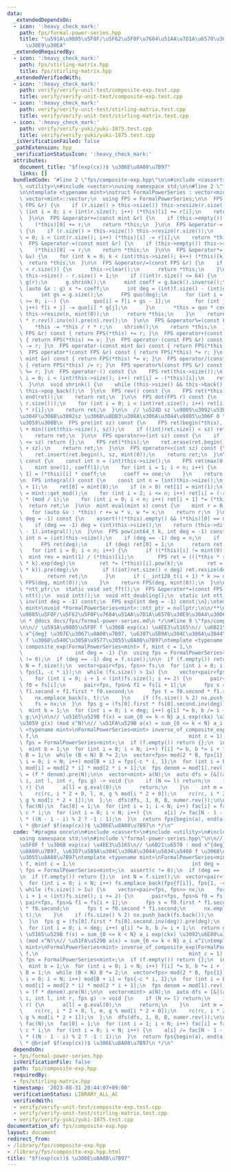 ```yaml
---
data:
  _extendedDependsOn:
  - icon: ':heavy_check_mark:'
    path: fps/formal-power-series.hpp
    title: "\u591A\u9805\u5F0F/\u5F62\u5F0F\u7684\u51AA\u7D1A\u6570\u30E9\u30A4\u30D6\
      \u30E9\u30EA"
  _extendedRequiredBy:
  - icon: ':heavy_check_mark:'
    path: fps/stirling-matrix.hpp
    title: fps/stirling-matrix.hpp
  _extendedVerifiedWith:
  - icon: ':heavy_check_mark:'
    path: verify/verify-unit-test/composite-exp.test.cpp
    title: verify/verify-unit-test/composite-exp.test.cpp
  - icon: ':heavy_check_mark:'
    path: verify/verify-unit-test/stirling-matrix.test.cpp
    title: verify/verify-unit-test/stirling-matrix.test.cpp
  - icon: ':heavy_check_mark:'
    path: verify/verify-yuki/yuki-1875.test.cpp
    title: verify/verify-yuki/yuki-1875.test.cpp
  _isVerificationFailed: false
  _pathExtension: hpp
  _verificationStatusIcon: ':heavy_check_mark:'
  attributes:
    document_title: "$f(exp(cx))$ \u306E\u8A08\u7B97"
    links: []
  bundledCode: "#line 2 \"fps/composite-exp.hpp\"\n\n#include <cassert>\n#include\
    \ <utility>\n#include <vector>\nusing namespace std;\n\n#line 2 \"fps/formal-power-series.hpp\"\
    \n\ntemplate <typename mint>\nstruct FormalPowerSeries : vector<mint> {\n  using\
    \ vector<mint>::vector;\n  using FPS = FormalPowerSeries;\n\n  FPS &operator+=(const\
    \ FPS &r) {\n    if (r.size() > this->size()) this->resize(r.size());\n    for\
    \ (int i = 0; i < (int)r.size(); i++) (*this)[i] += r[i];\n    return *this;\n\
    \  }\n\n  FPS &operator+=(const mint &r) {\n    if (this->empty()) this->resize(1);\n\
    \    (*this)[0] += r;\n    return *this;\n  }\n\n  FPS &operator-=(const FPS &r)\
    \ {\n    if (r.size() > this->size()) this->resize(r.size());\n    for (int i\
    \ = 0; i < (int)r.size(); i++) (*this)[i] -= r[i];\n    return *this;\n  }\n\n\
    \  FPS &operator-=(const mint &r) {\n    if (this->empty()) this->resize(1);\n\
    \    (*this)[0] -= r;\n    return *this;\n  }\n\n  FPS &operator*=(const mint\
    \ &v) {\n    for (int k = 0; k < (int)this->size(); k++) (*this)[k] *= v;\n  \
    \  return *this;\n  }\n\n  FPS &operator/=(const FPS &r) {\n    if (this->size()\
    \ < r.size()) {\n      this->clear();\n      return *this;\n    }\n    int n =\
    \ this->size() - r.size() + 1;\n    if ((int)r.size() <= 64) {\n      FPS f(*this),\
    \ g(r);\n      g.shrink();\n      mint coeff = g.back().inverse();\n      for\
    \ (auto &x : g) x *= coeff;\n      int deg = (int)f.size() - (int)g.size() + 1;\n\
    \      int gs = g.size();\n      FPS quo(deg);\n      for (int i = deg - 1; i\
    \ >= 0; i--) {\n        quo[i] = f[i + gs - 1];\n        for (int j = 0; j < gs;\
    \ j++) f[i + j] -= quo[i] * g[j];\n      }\n      *this = quo * coeff;\n     \
    \ this->resize(n, mint(0));\n      return *this;\n    }\n    return *this = ((*this).rev().pre(n)\
    \ * r.rev().inv(n)).pre(n).rev();\n  }\n\n  FPS &operator%=(const FPS &r) {\n\
    \    *this -= *this / r * r;\n    shrink();\n    return *this;\n  }\n\n  FPS operator+(const\
    \ FPS &r) const { return FPS(*this) += r; }\n  FPS operator+(const mint &v) const\
    \ { return FPS(*this) += v; }\n  FPS operator-(const FPS &r) const { return FPS(*this)\
    \ -= r; }\n  FPS operator-(const mint &v) const { return FPS(*this) -= v; }\n\
    \  FPS operator*(const FPS &r) const { return FPS(*this) *= r; }\n  FPS operator*(const\
    \ mint &v) const { return FPS(*this) *= v; }\n  FPS operator/(const FPS &r) const\
    \ { return FPS(*this) /= r; }\n  FPS operator%(const FPS &r) const { return FPS(*this)\
    \ %= r; }\n  FPS operator-() const {\n    FPS ret(this->size());\n    for (int\
    \ i = 0; i < (int)this->size(); i++) ret[i] = -(*this)[i];\n    return ret;\n\
    \  }\n\n  void shrink() {\n    while (this->size() && this->back() == mint(0))\
    \ this->pop_back();\n  }\n\n  FPS rev() const {\n    FPS ret(*this);\n    reverse(begin(ret),\
    \ end(ret));\n    return ret;\n  }\n\n  FPS dot(FPS r) const {\n    FPS ret(min(this->size(),\
    \ r.size()));\n    for (int i = 0; i < (int)ret.size(); i++) ret[i] = (*this)[i]\
    \ * r[i];\n    return ret;\n  }\n\n  // \u524D sz \u9805\u3092\u53D6\u3063\u3066\
    \u304F\u308B\u3002sz \u306B\u8DB3\u308A\u306A\u3044\u9805\u306F 0 \u57CB\u3081\
    \u3059\u308B\n  FPS pre(int sz) const {\n    FPS ret(begin(*this), begin(*this)\
    \ + min((int)this->size(), sz));\n    if ((int)ret.size() < sz) ret.resize(sz);\n\
    \    return ret;\n  }\n\n  FPS operator>>(int sz) const {\n    if ((int)this->size()\
    \ <= sz) return {};\n    FPS ret(*this);\n    ret.erase(ret.begin(), ret.begin()\
    \ + sz);\n    return ret;\n  }\n\n  FPS operator<<(int sz) const {\n    FPS ret(*this);\n\
    \    ret.insert(ret.begin(), sz, mint(0));\n    return ret;\n  }\n\n  FPS diff()\
    \ const {\n    const int n = (int)this->size();\n    FPS ret(max(0, n - 1));\n\
    \    mint one(1), coeff(1);\n    for (int i = 1; i < n; i++) {\n      ret[i -\
    \ 1] = (*this)[i] * coeff;\n      coeff += one;\n    }\n    return ret;\n  }\n\
    \n  FPS integral() const {\n    const int n = (int)this->size();\n    FPS ret(n\
    \ + 1);\n    ret[0] = mint(0);\n    if (n > 0) ret[1] = mint(1);\n    auto mod\
    \ = mint::get_mod();\n    for (int i = 2; i <= n; i++) ret[i] = (-ret[mod % i])\
    \ * (mod / i);\n    for (int i = 0; i < n; i++) ret[i + 1] *= (*this)[i];\n  \
    \  return ret;\n  }\n\n  mint eval(mint x) const {\n    mint r = 0, w = 1;\n \
    \   for (auto &v : *this) r += w * v, w *= x;\n    return r;\n  }\n\n  FPS log(int\
    \ deg = -1) const {\n    assert(!(*this).empty() && (*this)[0] == mint(1));\n\
    \    if (deg == -1) deg = (int)this->size();\n    return (this->diff() * this->inv(deg)).pre(deg\
    \ - 1).integral();\n  }\n\n  FPS pow(int64_t k, int deg = -1) const {\n    const\
    \ int n = (int)this->size();\n    if (deg == -1) deg = n;\n    if (k == 0) {\n\
    \      FPS ret(deg);\n      if (deg) ret[0] = 1;\n      return ret;\n    }\n \
    \   for (int i = 0; i < n; i++) {\n      if ((*this)[i] != mint(0)) {\n      \
    \  mint rev = mint(1) / (*this)[i];\n        FPS ret = (((*this * rev) >> i).log(deg)\
    \ * k).exp(deg);\n        ret *= (*this)[i].pow(k);\n        ret = (ret << (i\
    \ * k)).pre(deg);\n        if ((int)ret.size() < deg) ret.resize(deg, mint(0));\n\
    \        return ret;\n      }\n      if (__int128_t(i + 1) * k >= deg) return\
    \ FPS(deg, mint(0));\n    }\n    return FPS(deg, mint(0));\n  }\n\n  static void\
    \ *ntt_ptr;\n  static void set_fft();\n  FPS &operator*=(const FPS &r);\n  void\
    \ ntt();\n  void intt();\n  void ntt_doubling();\n  static int ntt_pr();\n  FPS\
    \ inv(int deg = -1) const;\n  FPS exp(int deg = -1) const;\n};\ntemplate <typename\
    \ mint>\nvoid *FormalPowerSeries<mint>::ntt_ptr = nullptr;\n\n/**\n * @brief \u591A\
    \u9805\u5F0F/\u5F62\u5F0F\u7684\u51AA\u7D1A\u6570\u30E9\u30A4\u30D6\u30E9\u30EA\
    \n * @docs docs/fps/formal-power-series.md\n */\n#line 9 \"fps/composite-exp.hpp\"\
    \n\n// \u591A\u9805\u5F0F f \u306B exp(cx) \u4EE3\u5165\n// \u6B21\u6570 : mod\
    \ x^{deg} \u307E\u3067\u8A08\u7B97, \u6307\u5B9A\u304C\u306A\u3044\u5834\u5408\
    \ f \u3068\u540C\u3058\u9577\u3055\u8A08\u7B97\ntemplate <typename mint>\nFormalPowerSeries<mint>\
    \ composite_exp(FormalPowerSeries<mint> f, mint c = 1,\n                     \
    \                 int deg = -1) {\n  using fps = FormalPowerSeries<mint>;\n  assert(c\
    \ != 0);\n  if (deg == -1) deg = f.size();\n\n  if (f.empty()) return {};\n  int\
    \ N = f.size();\n  vector<pair<fps, fps>> fs;\n  for (int i = 0; i < N; i++) fs.emplace_back(fps{f[i]},\
    \ fps{1, -c * i});\n  while (fs.size() > 1u) {\n    vector<pair<fps, fps>> nx;\n\
    \    for (int i = 0; i + 1 < (int)fs.size(); i += 2) {\n      pair<fps, fps>&\
    \ f0 = fs[i];\n      pair<fps, fps>& f1 = fs[i + 1];\n      fps s = f0.first *\
    \ f1.second + f1.first * f0.second;\n      fps t = f0.second * f1.second;\n  \
    \    nx.emplace_back(s, t);\n    }\n    if (fs.size() % 2) nx.push_back(fs.back());\n\
    \    fs = nx;\n  }\n  fps g = (fs[0].first * fs[0].second.inv(deg)).pre(deg);\n\
    \  mint b = 1;\n  for (int i = 0; i < deg; i++) g[i] *= b, b /= i + 1;\n  return\
    \ g;\n}\n\n// \u5165\u529B f(x) = sum_{0 <= k < N} a_i exp(ckx) \u3092\u6E80\u305F\
    \u3059 g(x) (mod x^N)\n// \u51FA\u529B a(x) = sum_{0 <= k < N} a_i x^i\ntemplate\
    \ <typename mint>\nFormalPowerSeries<mint> inverse_of_composite_exp(FormalPowerSeries<mint>\
    \ f,\n                                                 mint c = 1) {\n  using\
    \ fps = FormalPowerSeries<mint>;\n  if (f.empty()) return {};\n  int N = f.size();\n\
    \  mint b = 1;\n  for (int i = 0; i < N; i++) f[i] *= b, b *= i + 1;\n\n  int\
    \ B = 1;\n  while (B < N) B *= 2;\n  vector<fps> mod(2 * B, fps{1});\n  for (int\
    \ i = 0; i < N; i++) mod[B + i] = fps{-c * i, 1};\n  for (int i = B - 1; i; i--)\
    \ mod[i] = mod[2 * i] * mod[2 * i + 1];\n  fps denom = mod[1].rev();\n  fps numer\
    \ = (f * denom).pre(N);\n\n  vector<mint> a(N);\n  auto dfs = [&](auto rc, int\
    \ i, int l, int r, fps g) -> void {\n    if (N <= l) return;\n    if (l + 1 ==\
    \ r) {\n      a[l] = g.eval(0);\n      return;\n    }\n    int m = (l + r) / 2;\n\
    \    rc(rc, i * 2 + 0, l, m, g % mod[i * 2 + 0]);\n    rc(rc, i * 2 + 1, m, r,\
    \ g % mod[i * 2 + 1]);\n  };\n  dfs(dfs, 1, 0, B, numer.rev());\n\n  vector<mint>\
    \ fac(N);\n  fac[0] = 1;\n  for (int i = 1; i < N; i++) fac[i] = fac[i - 1] *\
    \ c * i;\n  for (int i = 0; i < N; i++) {\n    a[i] /= fac[N - 1 - i] * fac[i]\
    \ * ((N - 1 - i) % 2 ? -1 : 1);\n  }\n  return fps{begin(a), end(a)};\n}\n\n/**\n\
    \ * @brief $f(exp(cx))$ \u306E\u8A08\u7B97\n */\n"
  code: "#pragma once\n\n#include <cassert>\n#include <utility>\n#include <vector>\n\
    using namespace std;\n\n#include \"formal-power-series.hpp\"\n\n// \u591A\u9805\
    \u5F0F f \u306B exp(cx) \u4EE3\u5165\n// \u6B21\u6570 : mod x^{deg} \u307E\u3067\
    \u8A08\u7B97, \u6307\u5B9A\u304C\u306A\u3044\u5834\u5408 f \u3068\u540C\u3058\u9577\
    \u3055\u8A08\u7B97\ntemplate <typename mint>\nFormalPowerSeries<mint> composite_exp(FormalPowerSeries<mint>\
    \ f, mint c = 1,\n                                      int deg = -1) {\n  using\
    \ fps = FormalPowerSeries<mint>;\n  assert(c != 0);\n  if (deg == -1) deg = f.size();\n\
    \n  if (f.empty()) return {};\n  int N = f.size();\n  vector<pair<fps, fps>> fs;\n\
    \  for (int i = 0; i < N; i++) fs.emplace_back(fps{f[i]}, fps{1, -c * i});\n \
    \ while (fs.size() > 1u) {\n    vector<pair<fps, fps>> nx;\n    for (int i = 0;\
    \ i + 1 < (int)fs.size(); i += 2) {\n      pair<fps, fps>& f0 = fs[i];\n     \
    \ pair<fps, fps>& f1 = fs[i + 1];\n      fps s = f0.first * f1.second + f1.first\
    \ * f0.second;\n      fps t = f0.second * f1.second;\n      nx.emplace_back(s,\
    \ t);\n    }\n    if (fs.size() % 2) nx.push_back(fs.back());\n    fs = nx;\n\
    \  }\n  fps g = (fs[0].first * fs[0].second.inv(deg)).pre(deg);\n  mint b = 1;\n\
    \  for (int i = 0; i < deg; i++) g[i] *= b, b /= i + 1;\n  return g;\n}\n\n//\
    \ \u5165\u529B f(x) = sum_{0 <= k < N} a_i exp(ckx) \u3092\u6E80\u305F\u3059 g(x)\
    \ (mod x^N)\n// \u51FA\u529B a(x) = sum_{0 <= k < N} a_i x^i\ntemplate <typename\
    \ mint>\nFormalPowerSeries<mint> inverse_of_composite_exp(FormalPowerSeries<mint>\
    \ f,\n                                                 mint c = 1) {\n  using\
    \ fps = FormalPowerSeries<mint>;\n  if (f.empty()) return {};\n  int N = f.size();\n\
    \  mint b = 1;\n  for (int i = 0; i < N; i++) f[i] *= b, b *= i + 1;\n\n  int\
    \ B = 1;\n  while (B < N) B *= 2;\n  vector<fps> mod(2 * B, fps{1});\n  for (int\
    \ i = 0; i < N; i++) mod[B + i] = fps{-c * i, 1};\n  for (int i = B - 1; i; i--)\
    \ mod[i] = mod[2 * i] * mod[2 * i + 1];\n  fps denom = mod[1].rev();\n  fps numer\
    \ = (f * denom).pre(N);\n\n  vector<mint> a(N);\n  auto dfs = [&](auto rc, int\
    \ i, int l, int r, fps g) -> void {\n    if (N <= l) return;\n    if (l + 1 ==\
    \ r) {\n      a[l] = g.eval(0);\n      return;\n    }\n    int m = (l + r) / 2;\n\
    \    rc(rc, i * 2 + 0, l, m, g % mod[i * 2 + 0]);\n    rc(rc, i * 2 + 1, m, r,\
    \ g % mod[i * 2 + 1]);\n  };\n  dfs(dfs, 1, 0, B, numer.rev());\n\n  vector<mint>\
    \ fac(N);\n  fac[0] = 1;\n  for (int i = 1; i < N; i++) fac[i] = fac[i - 1] *\
    \ c * i;\n  for (int i = 0; i < N; i++) {\n    a[i] /= fac[N - 1 - i] * fac[i]\
    \ * ((N - 1 - i) % 2 ? -1 : 1);\n  }\n  return fps{begin(a), end(a)};\n}\n\n/**\n\
    \ * @brief $f(exp(cx))$ \u306E\u8A08\u7B97\n */\n"
  dependsOn:
  - fps/formal-power-series.hpp
  isVerificationFile: false
  path: fps/composite-exp.hpp
  requiredBy:
  - fps/stirling-matrix.hpp
  timestamp: '2023-08-31 20:44:07+09:00'
  verificationStatus: LIBRARY_ALL_AC
  verifiedWith:
  - verify/verify-unit-test/composite-exp.test.cpp
  - verify/verify-unit-test/stirling-matrix.test.cpp
  - verify/verify-yuki/yuki-1875.test.cpp
documentation_of: fps/composite-exp.hpp
layout: document
redirect_from:
- /library/fps/composite-exp.hpp
- /library/fps/composite-exp.hpp.html
title: "$f(exp(cx))$ \u306E\u8A08\u7B97"
---
```

